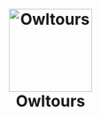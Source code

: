 <h1 align="center">
  <br>
  <a href="https://owltours.herokuapp.com/"><img src="https://github.com/theowlf/owltours/blob/master/public/img/logo-green-round.png" alt="Owltours" width="150"></a>
  <br>
  Owltours
  <br>
</h1>
